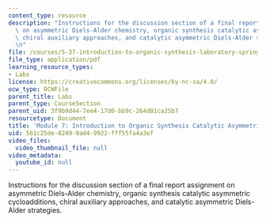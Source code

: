 ```yaml
---
content_type: resource
description: "Instructions for the discussion section of a final report assignment\
  \ on asymmetric Diels-Alder chemistry, organic synthesis catalytic asymmetric cycloadditions,\
  \ chiral auxiliary approaches, and catalytic asymmetric Diels-Alder strategies.\r\
  \n"
file: /courses/5-37-introduction-to-organic-synthesis-laboratory-spring-2009/5b1c25de02499ad49922fff55fa4a3ef_MIT5_37s09_lab01_FinalReport.pdf
file_type: application/pdf
learning_resource_types:
- Labs
license: https://creativecommons.org/licenses/by-nc-sa/4.0/
ocw_type: OCWFile
parent_title: Labs
parent_type: CourseSection
parent_uid: 3f9b9d44-7ee4-17d0-bb9c-264d01ca25b7
resourcetype: Document
title: 'Module 7: Introduction to Organic Synthesis Catalytic Asymmetric Cycloadditions '
uid: 5b1c25de-0249-9ad4-9922-fff55fa4a3ef
video_files:
  video_thumbnail_file: null
video_metadata:
  youtube_id: null
---
```

Instructions for the discussion section of a final report assignment on asymmetric Diels-Alder chemistry, organic synthesis catalytic asymmetric cycloadditions, chiral auxiliary approaches, and catalytic asymmetric Diels-Alder strategies.

